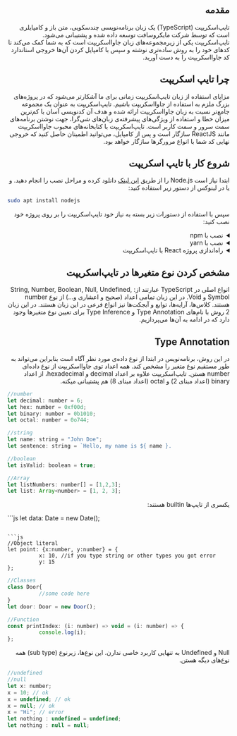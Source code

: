 <h2 dir="rtl">مقدمه</h2>
<p dir="rtl">
تایپ‌اسکریپت (TypeScript) یک زبان برنامه‌نویسی چندسکویی، متن باز و کامپایلری است که توسط شرکت مایکروسافت توسعه داده شده و پشتیبانی می‌شود. تایپ‌اسکریپت یکی از زیرمجموعه‌های زبان جاوااسکریپت است که به شما کمک می‌کند تا کدهای خود را به روش ساده‌تری نوشته و سپس با کامپایل‌ کردن آن‌ها خروجی استاندارد کد جاوااسکریپت را به دست آورید.
</p>

<h2 dir="rtl">چرا تایپ اسکریپت</h2>
<p dir="rtl">
مزایای استفاده از زبان تایپ‌اسکریپت زمانی برای ما آشکارتر می‌شود که در پروژه‌های بزرگ ملزم به استفاده از جاوااسکریپت باشیم. تایپ‌اسکریپت به عنوان یک مجموعه جامع‌تر نسبت به زبان جاوااسکریپت ارائه شده و هدف آن کدنویسی آسان با کم‌ترین میزان خطا و استفاده از ویژگی‌های پیشرفته‌ی زبان‌های شی‌گرا، جهت نوشتن برنامه‌های سمت سرور و سمت کاربر است.
تایپ‌اسکریپت با کتابخانه‌های محبوب جاوااسکریپت مانند ReactJS سازگار است و پس از کامپایل، می‌توانید اطمینان حاصل کنید که خروجی نهایی کد شما با انواع مرورگرها سازگار خواهد بود.
</p>

<h2 dir="rtl">شروع کار با تایپ اسکریپت</h2>

<p dir="rtl">
ابتدا نیاز است Node.js را از طریق <a href="https://nodejs.org">این لینک</a> دانلود کرده و مراحل نصب را انجام دهید. و یا در لینوکس از دستور زیر استفاده کنید:
</p>

```bash
sudo apt install nodejs
```

<p dir="rtl">
سپس با استفاده از دستورات زیر بسته به نیاز خود تایپ‌اسکریپت را بر روی پروژه خود نصب کنید:
</p>

<details dir="rtl"><summary dir="rtl">نصب با npm</summary>
<p>
	
```bash
npm install -g typescript
```
	
</p>
</details>
<details dir="rtl"><summary dir="rtl">نصب با yarn</summary>
<p>
	
```bash
yarn add typescript
```
	
</p>
</details>
<details dir="rtl"><summary dir="rtl">راه‌اندازی پروژه React با تایپ‌اسکریپت</summary>
<p>
	
```bash
npx create-react-app my-app --template typescript
yarn create react-app my-app --template typescript
```
	
</p>
</details>

<h2 dir="rtl">مشخص کردن نوع متغیرها در تایپ‌اسکریپت</h2>
<p dir="rtl">
	انواع اصلی در TypeScript عبارتند از: String, Number, Boolean, Null, Undefined, Symbol و Void. در این زبان تمامی اعداد (صحیح و اعشاری و…) از نوع number هستند. کلاس‌ها، آرایه‌ها، توابع و آبجکت‌ها نیز انواع فرعی در این زبان هستند.
در این زبان 2 روش با نام‌های Type Annotation و Type Inference برای تعیین نوع متغیرها وجود دارد که در ادامه به آن‌ها می‌پردازیم.
</p>

<h2 dir="rtl">Type Annotation</h2>
<p dir="rtl">
	در این روش، برنامه‌نویس در ابتدا از نوع داده‌ی مورد نظر آگاه است بنابراین می‌تواند به طور مستقیم نوع متغیر را مشخص ‌کند.
همه اعداد توی جاوااسکریپت از نوع داده‌ای number هستن. تایپ‌اسکریپت علاوه بر اعداد decimal و hexadecimal، از اعداد binary (اعداد مبنای 2) و octal (اعداد مبنای 8) هم پشتیبانی میکنه.
</p>

```js
//number
let decimal: number = 6;
let hex: number = 0xf00d;
let binary: number = 0b1010;
let octal: number = 0o744;
```

```js
//string
let name: string = "John Doe";
let sentence: string = `Hello, my name is ${ name }.
```

```js
//boolean
let isValid: boolean = true;
```

```js
//Array
let listNumbers: number[] = [1,2,3];
let list: Array<number> = [1, 2, 3];
```

<p dir="rtl">
	یکسری از تایپ‌ها builtin هستند:
</p>

‍‍‍```js
let data: Date =  new Date();
```

```js
//Object literal
let point: {x:number, y:number} = {
          x: 10, //if you type string or other types you got error
          y: 15
};
```

```js
//Classes
class Door{
          //some code here  
}
let door: Door = new Door();
```

```js
//Function
const printIndex: (i: number) =˃ void = (i: number) =˃ {
          console.log(i);
};
```

<p dir="rtl">
	Null و Undefined به تنهایی کاربرد خاصی ندارن. این نوع‌ها، زیرنوع (sub type) همه نوع‌های دیگه هستن.
</p>

```js
//undefined
//null
let x: number;
x = 10; // ok
x = undefined; // ok
x = null; // ok 
x = "Hi"; // error
let nothing : undefined = undefined;
let nothing : null = null;
```

<p dir="rtl">
</p>

<h2 dir="rtl"></h2>
<p dir="rtl">
</p>

